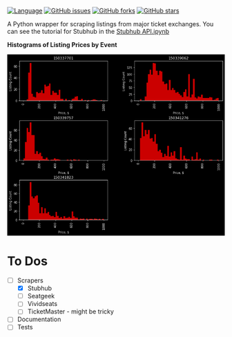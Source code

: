 
[![Language](https://img.shields.io/badge/language-Python-blue)](https://img.shields.io/badge/language-Python-blue)
[![GitHub issues](https://img.shields.io/github/issues/KobaKhit/listing-scraper)](https://github.com/KobaKhit/listing-scraper/issues)
[![GitHub forks](https://img.shields.io/github/forks/KobaKhit/listing-scraper)](https://github.com/KobaKhit/listing-scraper/network)
[![GitHub stars](https://img.shields.io/github/stars/KobaKhit/listing-scraper)](https://github.com/KobaKhit/listing-scraper/stargazers)



A Python wrapper for scraping listings from major ticket exchanges. You can see the tutorial for Stubhub in the [Stubhub API.ipynb](https://nbviewer.jupyter.org/github/KobaKhit/stubhubAPI/blob/master/Stubhub%20API%20Tutorial.ipynb)

**Histograms of Listing Prices by Event**

![png](readme_plots/ticket_price_by_eventid.png)


# To Dos
  - [ ] Scrapers
    - [x] Stubhub
    - [ ] Seatgeek
    - [ ] Vividseats
    - [ ] TicketMaster - might be tricky
  - [ ] Documentation
  - [ ] Tests